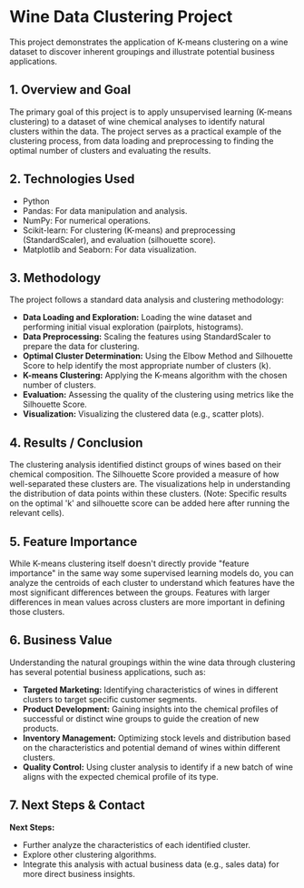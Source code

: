 # Wine Data Clustering Project

This project demonstrates the application of K-means clustering on a wine dataset to discover inherent groupings and illustrate potential business applications.

## 1. Overview and Goal

The primary goal of this project is to apply unsupervised learning (K-means clustering) to a dataset of wine chemical analyses to identify natural clusters within the data. The project serves as a practical example of the clustering process, from data loading and preprocessing to finding the optimal number of clusters and evaluating the results.

## 2. Technologies Used

*   Python
*   Pandas: For data manipulation and analysis.
*   NumPy: For numerical operations.
*   Scikit-learn: For clustering (K-means) and preprocessing (StandardScaler), and evaluation (silhouette score).
*   Matplotlib and Seaborn: For data visualization.

## 3. Methodology

The project follows a standard data analysis and clustering methodology:

*   **Data Loading and Exploration:** Loading the wine dataset and performing initial visual exploration (pairplots, histograms).
*   **Data Preprocessing:** Scaling the features using StandardScaler to prepare the data for clustering.
*   **Optimal Cluster Determination:** Using the Elbow Method and Silhouette Score to help identify the most appropriate number of clusters (k).
*   **K-means Clustering:** Applying the K-means algorithm with the chosen number of clusters.
*   **Evaluation:** Assessing the quality of the clustering using metrics like the Silhouette Score.
*   **Visualization:** Visualizing the clustered data (e.g., scatter plots).

## 4. Results / Conclusion

The clustering analysis identified distinct groups of wines based on their chemical composition. The Silhouette Score provided a measure of how well-separated these clusters are. The visualizations help in understanding the distribution of data points within these clusters. (Note: Specific results on the optimal 'k' and silhouette score can be added here after running the relevant cells).

## 5. Feature Importance

While K-means clustering itself doesn't directly provide "feature importance" in the same way some supervised learning models do, you can analyze the centroids of each cluster to understand which features have the most significant differences between the groups. Features with larger differences in mean values across clusters are more important in defining those clusters.

## 6. Business Value

Understanding the natural groupings within the wine data through clustering has several potential business applications, such as:

*   **Targeted Marketing:** Identifying characteristics of wines in different clusters to target specific customer segments.
*   **Product Development:** Gaining insights into the chemical profiles of successful or distinct wine groups to guide the creation of new products.
*   **Inventory Management:** Optimizing stock levels and distribution based on the characteristics and potential demand of wines within different clusters.
*   **Quality Control:** Using cluster analysis to identify if a new batch of wine aligns with the expected chemical profile of its type.

## 7. Next Steps & Contact

**Next Steps:**

*   Further analyze the characteristics of each identified cluster.
*   Explore other clustering algorithms.
*   Integrate this analysis with actual business data (e.g., sales data) for more direct business insights.
